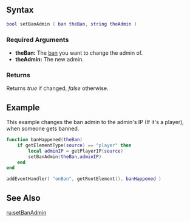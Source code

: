 Syntax
------

``` lua
bool setBanAdmin ( ban theBan, string theAdmin )
```

### Required Arguments

-   **theBan:** The [ban](/docs/ban.md "wikilink") you want to change the admin of.
-   **theAdmin:** The new admin.

### Returns

Returns *true* if changed, *false* otherwise.

Example
-------

This example changes the ban admin to the admin's IP (If it's a player), when someone gets banned.

``` lua
function banHappened(theBan)
    if getElementType(source) == "player" then
        local adminIP = getPlayerIP(source)
        setBanAdmin(theBan,adminIP)
    end
end

addEventHandler( "onBan", getRootElement(), banHappened )
```

See Also
--------

[ru:setBanAdmin](/docs/ru:setBanAdmin.md "wikilink")
